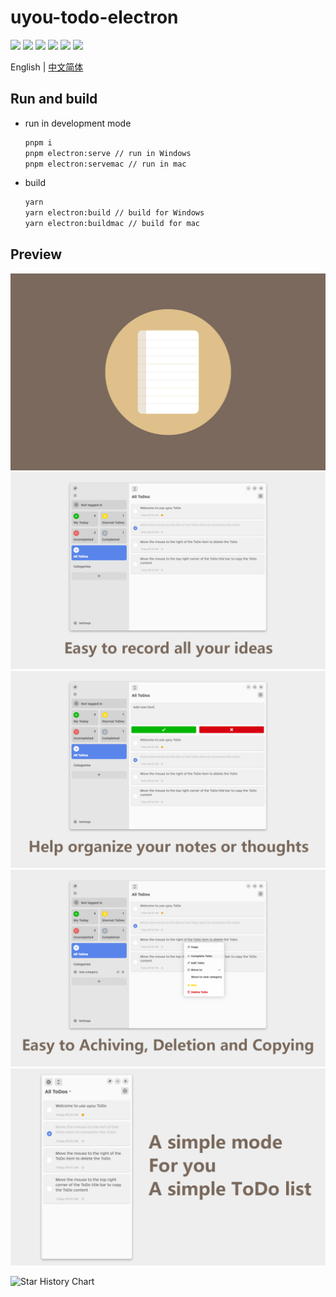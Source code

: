 # uyou-todo-electron

![](https://img.shields.io/badge/electron-2a2d38?style=for-the-badge&logo=electron)
![](https://img.shields.io/badge/vue-33475b?style=for-the-badge&logo=vuedotjs)
[![](https://img.shields.io/github/downloads/tonylu110/uyou-todo-electron/total?style=for-the-badge&color=7a695c)](https://github.com/tonylu110/uyou-todo-electron/releases)
![](https://img.shields.io/github/license/tonylu110/uyou-todo-electron?style=for-the-badge)
![](https://img.shields.io/github/stars/tonylu110/uyou-todo-electron?style=for-the-badge&color=e6a400)
![](https://img.shields.io/github/issues/tonylu110/uyou-todo-electron?style=for-the-badge&color=5985eb)

English | [中文简体](https://github.com/tonylu110/uyou-todo-electron/blob/main/README/zh_cn.md)

## Run and build

- run in development mode
  ```bash 
  pnpm i
  pnpm electron:serve // run in Windows
  pnpm electron:servemac // run in mac
  ```
- build
  ```bash
  yarn
  yarn electron:build // build for Windows
  yarn electron:buildmac // build for mac 
  ```

## Preview
![](./demo/demo1.png)
![](./demo/demo2.png)
![](./demo/demo3.png)
![](./demo/demo4.png)
![](./demo/demo5.png)

![Star History Chart](https://api.star-history.com/svg?repos=tonylu110/uyou-todo-electron&type=Date)

